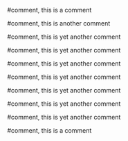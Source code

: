 #comment, this is a comment

#comment, this is another comment

#comment, this is yet another comment

#comment, this is yet another comment

#comment, this is yet another comment

#comment, this is yet another comment


#comment, this is yet another comment



#comment, this is yet another comment

#comment, this is yet another comment


#comment, this is a comment
